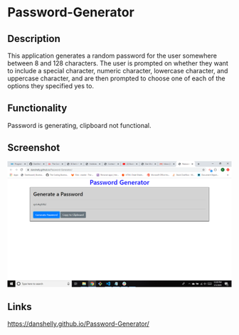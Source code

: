 # Password-Generator

## Description
This application generates a random password for the user somewhere between 8 and 128 characters. The user is prompted on whether they want to include a special character, numeric character, lowercase character, and uppercase character, and are then prompted to choose one of each of the options they specified yes to.

## Functionality
Password is generating, clipboard not functional.


## Screenshot
![image](./assets/screenshot.png)

## Links
 https://danshelly.github.io/Password-Generator/